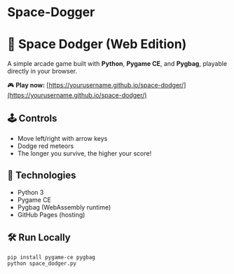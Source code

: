 # Space-Dogger
# 🚀 Space Dodger (Web Edition)

A simple arcade game built with **Python**, **Pygame CE**, and **Pygbag**, playable directly in your browser.

🎮 **Play now:** [https://yourusername.github.io/space-dodger/](https://yourusername.github.io/space-dodger/)

## 🕹️ Controls
- Move left/right with arrow keys  
- Dodge red meteors  
- The longer you survive, the higher your score!

## 🧠 Technologies
- Python 3
- Pygame CE
- Pygbag (WebAssembly runtime)
- GitHub Pages (hosting)

## 🛠️ Run Locally
```bash
pip install pygame-ce pygbag
python space_dodger.py
